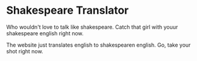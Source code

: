 # Shakespeare Translator

Who wouldn't love to talk like shakespeare. Catch that girl with youur shakespeare english right now.

The website just translates english to shakespearen english.
Go, take your shot right now.
